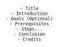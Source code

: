 <div align="center">

```
- Title
- Introduction
- Goals (Optional)
- Prerequisites
- Steps...
- Conclusion
- Credits
```

</div>
